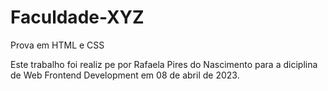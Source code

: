 # Faculdade-XYZ
Prova em HTML e CSS

Este trabalho foi realiz pe por Rafaela Pires do Nascimento para a diciplina de  Web Frontend Development em 08 de  abril de 2023.
